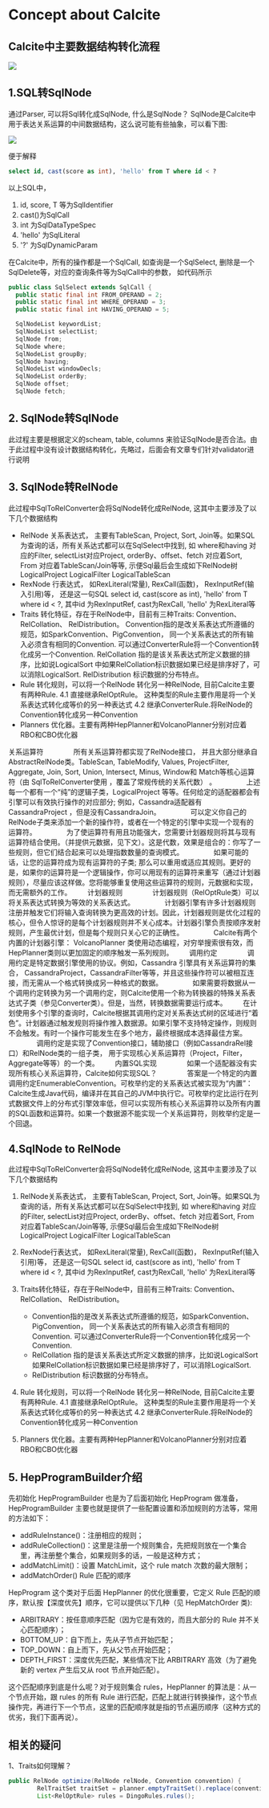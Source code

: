 # Concept about Calcite

## Calcite中主要数据结构转化流程

![](../images/nosql/06_01_calcite.png)

## 1.SQL转SqlNode

通过Parser, 可以将Sql转化成SqlNode, 什么是SqlNode？ SqlNode是Calcite中用于表达关系运算的中间数据结构，这么说可能有些抽象，可以看下图:

![](../images/nosql/06_02_sqlnode.png)

便于解释

```Sql
select id, cast(score as int), 'hello' from T where id < ?
```

以上SQL中，
1. id, score, T 等为SqlIdentifier
2. cast()为SqlCall
3. int 为SqlDataTypeSpec
4. 'hello' 为SqlLiteral
5. '?' 为SqlDynamicParam


在Calcite中，所有的操作都是一个SqlCall, 如查询是一个SqlSelect, 删除是一个SqlDelete等，对应的查询条件等为SqlCall中的参数， 如代码所示

```java
public class SqlSelect extends SqlCall {
  public static final int FROM_OPERAND = 2;
  public static final int WHERE_OPERAND = 3;
  public static final int HAVING_OPERAND = 5;

  SqlNodeList keywordList;
  SqlNodeList selectList;
  SqlNode from;
  SqlNode where;
  SqlNodeList groupBy;
  SqlNode having;
  SqlNodeList windowDecls;
  SqlNodeList orderBy;
  SqlNode offset;
  SqlNode fetch;
```

## 2. SqlNode转SqlNode

此过程主要是根据定义的scheam, table, columns 来验证SqlNode是否合法。由于此过程中没有设计数据结构转化，先略过，后面会有文章专们针对validator进行说明

## 3. SqlNode转RelNode

此过程中SqlToRelConverter会将SqlNode转化成RelNode, 这其中主要涉及了以下几个数据结构

- RelNode 关系表达式， 主要有TableScan, Project, Sort, Join等。如果SQL为查询的话，所有关系达式都可以在SqlSelect中找到, 如 where和having 对应的Filter, selectList对应Project, orderBy、offset、fetch 对应着Sort, From 对应着TableScan/Join等等, 示便Sql最后会生成如下RelNode树 LogicalProject LogicalFilter LogicalTableScan
- RexNode 行表达式， 如RexLiteral(常量), RexCall(函数)， RexInputRef(输入引用)等， 还是这一句SQL select id, cast(score as int), 'hello' from T where id < ?, 其中id 为RexInputRef, cast为RexCall, 'hello' 为RexLiteral等
- Traits 转化特征，存在于RelNode中，目前有三种Traits: Convention、RelCollation、 RelDistribution。 Convention指的是改关系表达式所遵循的规范，如SparkConvention、PigConvention， 同一个关系表达式的所有输入必须含有相同的Convention. 可以通过ConverterRule将一个Convention转化成另一个Convention. RelCollation 指的是该关系表达式所定义数据的排序，比如说LogicalSort 中如果RelCollation标识数据如果已经是排序好了，可以消除LogicalSort. RelDistribution 标识数据的分布特点。
- Rule 转化规则，可以将一个RelNode 转化另一种RelNode, 目前Calcite主要有两种Rule. 4.1 直接继承RelOptRule。 这种类型的Rule主要作用是将一个关系表达式转化成等价的另一种表达式 4.2 继承ConverterRule.将RelNode的Convention转化成另一种Convention
- Planners 优化器。主要有两种HepPlanner和VolcanoPlanner分别对应着RBO和CBO优化器


关系运算符
　　  所有关系运算符都实现了RelNode接口， 并且大部分继承自AbstractRelNode类。TableScan, TableModify, Values, ProjectFilter, Aggregate, Join, Sort, Union, Intersect,  Minus, Window和 Match等核心运算符（由 SqlToRelConverter使用 ，覆盖了常规传统的关系代数） 。
　　  上述每一个都有一个“纯”的逻辑子类，LogicalProject 等等。任何给定的适配器都会有引擎可以有效执行操作的对应部分; 例如，Cassandra适配器有 CassandraProject ，但是没有CassandraJoin。
　　  可以定义你自己的RelNode子类来添加一个新的操作符，或者在一个特定的引擎中实现一个现有的运算符。
　　  为了使运算符有用且功能强大，您需要计划器规则将其与现有运算符结合使用。（并提供元数据，见下文）。这是代数，效果是组合的：你写了一些规则，但它们结合起来可以处理指数数量的查询模式。
　　  如果可能的话，让您的运算符成为现有运算符的子类; 那么可以重用或适应其规则。更好的是，如果你的运算符是一个逻辑操作，你可以用现有的运算符来重写（通过计划器规则），尽量应该这样做。您将能够重复使用这些运算符的规则，元数据和实现，而无需额外的工作。
　　计划器规则
　　  计划器规则（RelOptRule类）可以将关系表达式转换为等效的关系表达式。
　　  计划器引擎有许多计划器规则注册并触发它们将输入查询转换为更高效的计划。因此，计划器规则是优化过程的核心，但令人惊讶的是每个计划器规则并不关心成本。计划器引擎负责按顺序发射规则，产生最优计划，但是每个规则只关心它的正确性。
　　  Calcite有两个内置的计划器引擎： VolcanoPlanner 类使用动态编程，对穷举搜索很有效，而 HepPlanner类则以更加固定的顺序触发一系列规则。
　　调用约定
　　  调用约定是特定数据引擎使用的协议。例如，Cassandra 引擎具有关系运算符的集合， CassandraProject，CassandraFilter等等，并且这些操作符可以被相互连接，而无需从一个格式转换成另一种格式的数据。
　　  如果需要将数据从一个调用约定转换为另一个调用约定，则Calcite使用一个称为转换器的特殊关系表达式子类（参见Converter类）。但是，当然，转换数据需要运行成本。
　　在计划使用多个引擎的查询时，Calcite根据其调用约定对关系表达式树的区域进行“着色”。计划器通过触发规则将操作推入数据源。如果引擎不支持特定操作，则规则不会触发。有时一个操作可能发生在多个地方，最终根据成本选择最佳方案。
　　  调用约定是实现了Convention接口，辅助接口（例如CassandraRel接口）和RelNode类的一组子类， 用于实现核心关系运算符（Project，Filter， Aggregate等等）的一个类。
　　内置SQL实现
　　  如果一个适配器没有实现所有核心关系运算符，Calcite如何实现SQL？
　　  答案是一个特定的内置调用约定EnumerableConvention。可枚举约定的关系表达式被实现为“内置”：Calcite生成Java代码，编译并在其自己的JVM中执行它。可枚举约定比运行在列式数据文件上的分布式引擎效率低，但可以实现所有核心关系运算符以及所有内置的SQL函数和运算符。如果一个数据源不能实现一个关系运算符，则枚举约定是一个回退。


## 4.SqlNode to RelNode

此过程中SqlToRelConverter会将SqlNode转化成RelNode, 这其中主要涉及了以下几个数据结构

1. RelNode关系表达式， 主要有TableScan, Project, Sort, Join等。如果SQL为查询的话，所有关系达式都可以在SqlSelect中找到, 如 where和having 对应的Filter, selectList对应Project, orderBy、offset、fetch 对应着Sort, From 对应着TableScan/Join等等, 示便Sql最后会生成如下RelNode树 LogicalProject LogicalFilter LogicalTableScan
2. RexNode行表达式， 如RexLiteral(常量), RexCall(函数)， RexInputRef(输入引用)等， 还是这一句SQL select id, cast(score as int), 'hello' from T where id < ?, 其中id 为RexInputRef, cast为RexCall, 'hello' 为RexLiteral等

3. Traits转化特征，存在于RelNode中，目前有三种Traits: Convention、RelCollation、 RelDistribution。 
   - Convention指的是改关系表达式所遵循的规范，如SparkConvention、PigConvention， 同一个关系表达式的所有输入必须含有相同的Convention. 可以通过ConverterRule将一个Convention转化成另一个Convention. 
   - RelCollation 指的是该关系表达式所定义数据的排序，比如说LogicalSort 如果RelCollation标识数据如果已经是排序好了，可以消除LogicalSort.
   - RelDistribution 标识数据的分布特点。

4. Rule 转化规则，可以将一个RelNode 转化另一种RelNode, 目前Calcite主要有两种Rule. 4.1 直接继承RelOptRule。 这种类型的Rule主要作用是将一个关系表达式转化成等价的另一种表达式 4.2 继承ConverterRule.将RelNode的Convention转化成另一种Convention

5. Planners 优化器。主要有两种HepPlanner和VolcanoPlanner分别对应着RBO和CBO优化器

## 5. HepProgramBuilder介绍

先初始化 HepProgramBuilder 也是为了后面初始化 HepProgram 做准备，HepProgramBuilder 主要也就是提供了一些配置设置和添加规则的方法等，常用的方法如下：

- addRuleInstance()：注册相应的规则；
- addRuleCollection()：这里是注册一个规则集合，先把规则放在一个集合里，再注册整个集合，如果规则多的话，一般是这种方式；
- addMatchLimit()：设置 MatchLimit，这个 rule match 次数的最大限制；
- addMatchOrder() Rule 匹配的顺序
  
HepProgram 这个类对于后面 HepPlanner 的优化很重要，它定义 Rule 匹配的顺序，默认按【深度优先】顺序，它可以提供以下几种（见 HepMatchOrder 类):
- ARBITRARY：按任意顺序匹配（因为它是有效的，而且大部分的 Rule 并不关心匹配顺序）；
- BOTTOM_UP：自下而上，先从子节点开始匹配；
- TOP_DOWN：自上而下，先从父节点开始匹配；
- DEPTH_FIRST：深度优先匹配，某些情况下比 ARBITRARY 高效（为了避免新的 vertex 产生后又从 root 节点开始匹配）。

这个匹配顺序到底是什么呢？对于规则集合 rules，HepPlanner 的算法是：从一个节点开始，跟 rules 的所有 Rule 进行匹配，匹配上就进行转换操作，这个节点操作完，再进行下一个节点，这里的匹配顺序就是指的节点遍历顺序（这种方式的优劣，我们下面再说）。




## 相关的疑问

1、Traits如何理解？

```java
public RelNode optimize(RelNode relNode, Convention convention) {
        RelTraitSet traitSet = planner.emptyTraitSet().replace(convention);
        List<RelOptRule> rules = DingoRules.rules();
```
